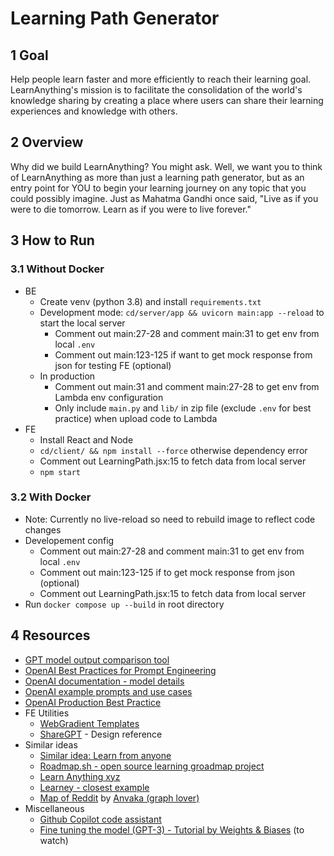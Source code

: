 # Learning Path Generator

## 1 Goal
Help people learn faster and more efficiently to reach their learning goal. LearnAnything's mission is to facilitate the consolidation of the world's knowledge sharing by creating a place where users can share their learning experiences and knowledge with others.

## 2 Overview
Why did we build LearnAnything? You might ask. Well, we want you to think of LearnAnything as more than just a learning path generator, but as an entry point for YOU to begin your learning journey on any topic that you could possibly imagine. Just as Mahatma Gandhi once said, "Live as if you were to die tomorrow. Learn as if you were to live forever."

## 3 How to Run
### 3.1 Without Docker
- BE
    - Create venv (python 3.8) and install `requirements.txt`
    - Development mode: `cd/server/app && uvicorn main:app --reload` to start the local server
        - Comment out main:27-28 and comment main:31 to get env from local `.env`
        - Comment out main:123-125 if want to get mock response from json for testing FE (optional)
    - In production
        - Comment out main:31 and comment main:27-28 to get env from Lambda env configuration
        - Only include `main.py` and `lib/` in zip file (exclude `.env` for best practice) when upload code to Lambda
- FE
    - Install React and Node
    - `cd/client/ && npm install --force` otherwise dependency error
    - Comment out LearningPath.jsx:15 to fetch data from local server
    - `npm start`

### 3.2 With Docker
- Note: Currently no live-reload so need to rebuild image to reflect code changes
- Developement config
    - Comment out main:27-28 and comment main:31 to get env from local `.env`
    - Comment out main:123-125 if to get mock response from json (optional)
    - Comment out LearningPath.jsx:15 to fetch data from local server
- Run `docker compose up --build` in root directory

## 4 Resources
- [GPT model output comparison tool](https://gpttools.com/comparisontool)
- [OpenAI Best Practices for Prompt Engineering](https://help.openai.com/en/articles/6654000-best-practices-for-prompt-engineering-with-openai-api)
- [OpenAI documentation - model details](https://beta.openai.com/docs/models)
- [OpenAI example prompts and use cases](https://beta.openai.com/examples)
- [OpenAI Production Best Practice](https://beta.openai.com/docs/guides/production-best-practices)
- FE Utilities
    - [WebGradient Templates](https://webgradients.com/)
    - [ShareGPT](https://sharegpt.com/) - Design reference
- Similar ideas
    - [Similar idea: Learn from anyone](https://twitter.com/mckaywrigley/status/1284110063498522624)
    - [Roadmap.sh - open source learning groadmap project](https://roadmap.sh/frontend)
    - [Learn Anything xyz](https://learn-anything.xyz/)
    - [Learney - closest example](https://maps.joindeltaacademy.com/)
    - [Map of Reddit](https://anvaka.github.io/map-of-reddit/) by [Anvaka (graph lover)](https://github.com/anvaka)
- Miscellaneous
    - [Github Copilot code assistant](https://docs.github.com/en/copilot/quickstart)
    - [Fine tuning the model (GPT-3) - Tutorial by Weights & Biases](https://www.youtube.com/watch?v=5MNqn_7ty8A&ab_channel=Weights%26Biases) (to watch)
